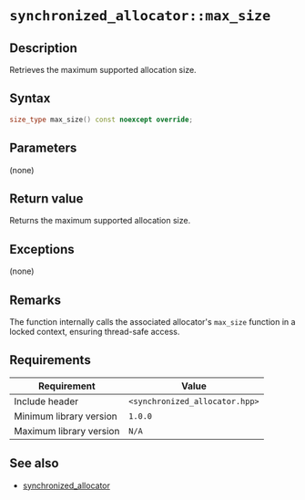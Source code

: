 # `synchronized_allocator::max_size`

## Description

Retrieves the maximum supported allocation size.

## Syntax

```cpp
size_type max_size() const noexcept override;
```

## Parameters

(none)

## Return value

Returns the maximum supported allocation size.

## Exceptions

(none)

## Remarks

The function internally calls the associated allocator's `max_size` function in a locked context, ensuring thread-safe access.

## Requirements

| Requirement             | Value                          |
|-------------------------|--------------------------------|
| Include header          | `<synchronized_allocator.hpp>` |
| Minimum library version | `1.0.0`                        |
| Maximum library version | `N/A`                          |

## See also

- [synchronized_allocator](synchronized_allocator.md)